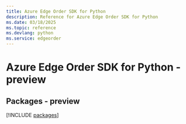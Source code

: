 ```yaml
---
title: Azure Edge Order SDK for Python
description: Reference for Azure Edge Order SDK for Python
ms.date: 03/18/2025
ms.topic: reference
ms.devlang: python
ms.service: edgeorder
---
```

# Azure Edge Order SDK for Python - preview
## Packages - preview
[!INCLUDE [packages](edge-order-index.md)]